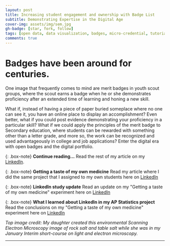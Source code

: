 ```yaml
---
layout: post
title: Increasing student engagement and ownership with Badge List
subtitle: Demonstrating Expertise in the Digital Age
cover-img: assets/img/sem.jpg
gh-badge: [star, fork, follow]
tags: [open data, data visualization, badges, micro-credential, tutorial, class projects]
comments: true
---
```


# Badges have been around for centuries. 

One image that frequently comes to mind are merit badges in youth scout groups, where the scout earns a badge when he or she demonstrates proficiency after an extended time of learning and honing a new skill.  

What if, instead of having a piece of paper buried someplace where no one can see it, you have an online place to display an accomplishment? Even better, what if you could post evidence demonstrating your proficiency in a particular skill? What if we could apply the principles of the merit badge to Secondary education, where students can be rewarded with something other than a letter grade, and more so, the work can be recognized and used advantageously in college and job applications? Enter the digital era with open badges and the digital portfolio.

{: .box-note}
**Continue reading...** Read the rest of my article on my [LinkedIn](https://www.linkedin.com/pulse/increasing-student-engagement-ownership-badge-list-shawn-handran/).

{: .box-note}
**Getting a taste of my own medicine** Read my article where I did the same project that I assigned to my own students here on [LinkedIn](https://www.linkedin.com/pulse/getting-taste-my-own-medicine-i-am-doing-same-project-shawn-handran/)

{: .box-note}
**LinkedIn study update** Read an update on my "Getting a taste of my own medicine" experiment here on [LinkedIn](https://www.linkedin.com/pulse/linkedin-study-results-population-sample-proportions-gender-handran/)

{: .box-note}
**What I learned about LinkedIn in my AP Statistics project** Read the conclusions on my "Getting a taste of my own medicine" experiment here on [LinkedIn](https://www.linkedin.com/pulse/what-i-learned-linkedin-my-ap-statistics-class-project-shawn-handran/)

*Top image credit: My daughter created this environmental Scanning Electron Microscopy image of rock salt and table salt while she was in my January Interim short-course on light and electron microscopy.* 

***
